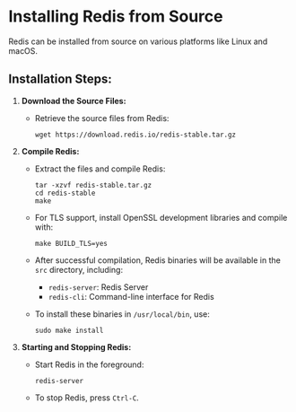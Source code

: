 # Installing Redis from Source

Redis can be installed from source on various platforms like Linux and macOS.

## Installation Steps:

1. **Download the Source Files:**

   - Retrieve the source files from Redis:
     ```
     wget https://download.redis.io/redis-stable.tar.gz
     ```

2. **Compile Redis:**

   - Extract the files and compile Redis:

     ```
     tar -xzvf redis-stable.tar.gz
     cd redis-stable
     make
     ```

   - For TLS support, install OpenSSL development libraries and compile with:

     ```
     make BUILD_TLS=yes
     ```

   - After successful compilation, Redis binaries will be available in the `src` directory, including:

     - `redis-server`: Redis Server
     - `redis-cli`: Command-line interface for Redis

   - To install these binaries in `/usr/local/bin`, use:
     ```
     sudo make install
     ```

3. **Starting and Stopping Redis:**

   - Start Redis in the foreground:

     ```
     redis-server
     ```

   - To stop Redis, press `Ctrl-C`.
